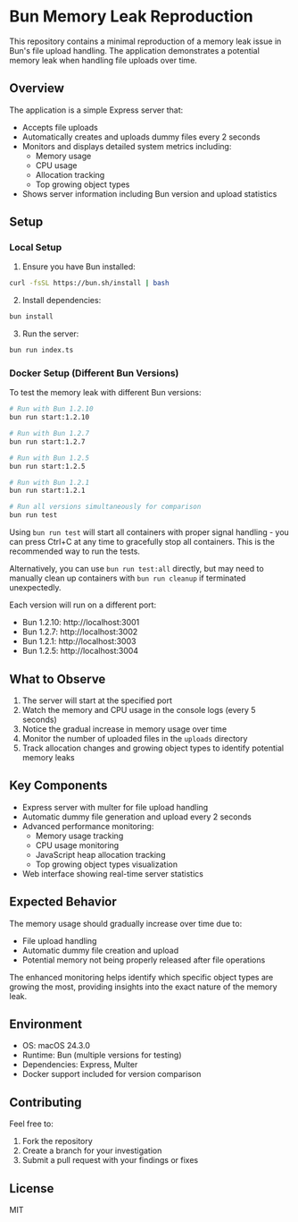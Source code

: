 # Bun Memory Leak Reproduction

This repository contains a minimal reproduction of a memory leak issue in Bun's file upload handling. The application demonstrates a potential memory leak when handling file uploads over time.

## Overview

The application is a simple Express server that:
- Accepts file uploads
- Automatically creates and uploads dummy files every 2 seconds
- Monitors and displays detailed system metrics including:
  - Memory usage
  - CPU usage
  - Allocation tracking
  - Top growing object types
- Shows server information including Bun version and upload statistics

## Setup

### Local Setup

1. Ensure you have Bun installed:
```bash
curl -fsSL https://bun.sh/install | bash
```

2. Install dependencies:
```bash
bun install
```

3. Run the server:
```bash
bun run index.ts
```

### Docker Setup (Different Bun Versions)

To test the memory leak with different Bun versions:

```bash
# Run with Bun 1.2.10
bun run start:1.2.10

# Run with Bun 1.2.7
bun run start:1.2.7

# Run with Bun 1.2.5
bun run start:1.2.5

# Run with Bun 1.2.1
bun run start:1.2.1

# Run all versions simultaneously for comparison
bun run test
```

Using `bun run test` will start all containers with proper signal handling - you can press Ctrl+C at any time to gracefully stop all containers. This is the recommended way to run the tests.

Alternatively, you can use `bun run test:all` directly, but may need to manually clean up containers with `bun run cleanup` if terminated unexpectedly.

Each version will run on a different port:
- Bun 1.2.10: http://localhost:3001
- Bun 1.2.7: http://localhost:3002
- Bun 1.2.1: http://localhost:3003
- Bun 1.2.5: http://localhost:3004

## What to Observe

1. The server will start at the specified port
2. Watch the memory and CPU usage in the console logs (every 5 seconds)
3. Notice the gradual increase in memory usage over time
4. Monitor the number of uploaded files in the `uploads` directory
5. Track allocation changes and growing object types to identify potential memory leaks

## Key Components

- Express server with multer for file upload handling
- Automatic dummy file generation and upload every 2 seconds
- Advanced performance monitoring:
  - Memory usage tracking
  - CPU usage monitoring
  - JavaScript heap allocation tracking
  - Top growing object types visualization
- Web interface showing real-time server statistics

## Expected Behavior

The memory usage should gradually increase over time due to:
- File upload handling
- Automatic dummy file creation and upload
- Potential memory not being properly released after file operations

The enhanced monitoring helps identify which specific object types are growing the most, providing insights into the exact nature of the memory leak.

## Environment

- OS: macOS 24.3.0
- Runtime: Bun (multiple versions for testing)
- Dependencies: Express, Multer
- Docker support included for version comparison

## Contributing

Feel free to:
1. Fork the repository
2. Create a branch for your investigation
3. Submit a pull request with your findings or fixes

## License

MIT

